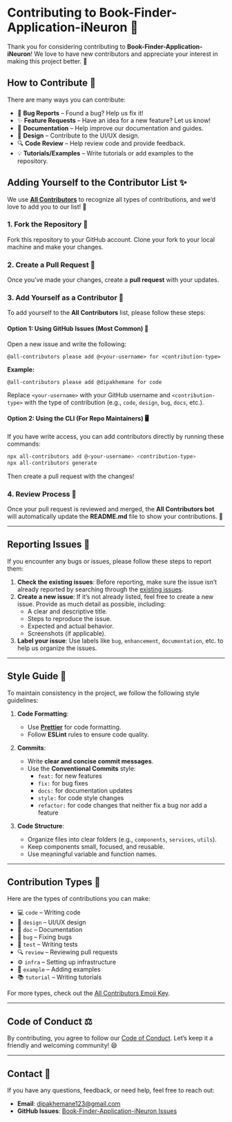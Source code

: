 # Contributing to Book-Finder-Application-iNeuron 🚀

Thank you for considering contributing to **Book-Finder-Application-iNeuron**! We love to have new contributors and appreciate your interest in making this project better. 🎉

## How to Contribute 🤝

There are many ways you can contribute:

- 🐛 **Bug Reports** – Found a bug? Help us fix it!
- ✨ **Feature Requests** – Have an idea for a new feature? Let us know!
- 📝 **Documentation** – Help improve our documentation and guides.
- 🎨 **Design** – Contribute to the UI/UX design.
- 🔍 **Code Review** – Help review code and provide feedback.
- 💡 **Tutorials/Examples** – Write tutorials or add examples to the repository.

## Adding Yourself to the Contributor List ✨

We use **[All Contributors](https://allcontributors.org/)** to recognize all types of contributions, and we’d love to add you to our list! 🙌

### 1. Fork the Repository 🍴
Fork this repository to your GitHub account. Clone your fork to your local machine and make your changes.

### 2. Create a Pull Request 📝
Once you’ve made your changes, create a **pull request** with your updates.

### 3. Add Yourself as a Contributor 🎉
To add yourself to the **All Contributors** list, please follow these steps:

#### Option 1: Using GitHub Issues (Most Common) 💬
Open a new issue and write the following:

```
@all-contributors please add @<your-username> for <contribution-type>
```

**Example:**
```
@all-contributors please add @dipakhemane for code
```

Replace `<your-username>` with your GitHub username and `<contribution-type>` with the type of contribution (e.g., `code`, `design`, `bug`, `docs`, etc.).

#### Option 2: Using the CLI (For Repo Maintainers) 🖥️
If you have write access, you can add contributors directly by running these commands:

```bash
npx all-contributors add @<your-username> <contribution-type>
npx all-contributors generate
```

Then create a pull request with the changes!

### 4. Review Process 🔄
Once your pull request is reviewed and merged, the **All Contributors bot** will automatically update the **README.md** file to show your contributions. 🎉

---

## Reporting Issues 🐞

If you encounter any bugs or issues, please follow these steps to report them:

1. **Check the existing issues**: Before reporting, make sure the issue isn’t already reported by searching through the [existing issues](https://github.com/ChinmayKaitade/Book-Finder-Application-iNeuron/issues).
2. **Create a new issue**: If it’s not already listed, feel free to create a new issue. Provide as much detail as possible, including:
   - A clear and descriptive title.
   - Steps to reproduce the issue.
   - Expected and actual behavior.
   - Screenshots (if applicable).
3. **Label your issue**: Use labels like `bug`, `enhancement`, `documentation`, etc. to help us organize the issues.

---

## Style Guide 🎨

To maintain consistency in the project, we follow the following style guidelines:

1. **Code Formatting**:
   - Use **[Prettier](https://prettier.io/)** for code formatting.
   - Follow **ESLint** rules to ensure code quality.
   
2. **Commits**:
   - Write **clear and concise commit messages**.
   - Use the **Conventional Commits** style:  
     - `feat:` for new features  
     - `fix:` for bug fixes  
     - `docs:` for documentation updates  
     - `style:` for code style changes  
     - `refactor:` for code changes that neither fix a bug nor add a feature  
   
3. **Code Structure**:
   - Organize files into clear folders (e.g., `components`, `services`, `utils`).
   - Keep components small, focused, and reusable.
   - Use meaningful variable and function names.

---

## Contribution Types 🌟

Here are the types of contributions you can make:

- 💻 `code` – Writing code
- 🎨 `design` – UI/UX design
- 📖 `doc` – Documentation
- 🐛 `bug` – Fixing bugs
- 🧪 `test` – Writing tests
- 🔍 `review` – Reviewing pull requests
- ⚙️ `infra` – Setting up infrastructure
- 🌱 `example` – Adding examples
- 📚 `tutorial` – Writing tutorials

For more types, check out the [All Contributors Emoji Key](https://allcontributors.org/docs/en/emoji-key).

---

## Code of Conduct ⚖️

By contributing, you agree to follow our [Code of Conduct](./CODE_OF_CONDUCT.md). Let’s keep it a friendly and welcoming community! 😄

---

## Contact 📧

If you have any questions, feedback, or need help, feel free to reach out:

- **Email**: [dipakhemane123@gmail.com](mailto:dipakhemane123@gmail.com)
- **GitHub Issues**: [Book-Finder-Application-iNeuron Issues](https://github.com/Dipak-Hemane/Internship.Project-iNeroun-PW-.git/issues)


